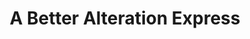 ---
title: "A Better Alteration Express"
url: /bend/a-better-alteration-express/
shop: Schneiderei
---